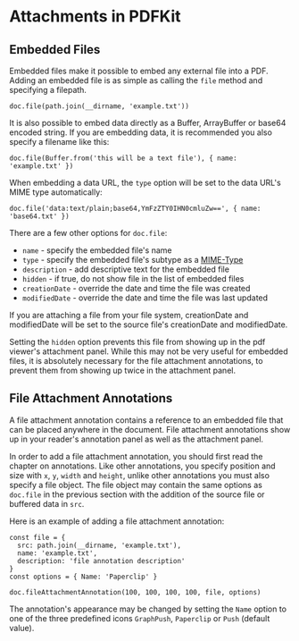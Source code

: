 # Attachments in PDFKit

## Embedded Files

Embedded files make it possible to embed any external file into a PDF.
Adding an embedded file is as simple as calling the `file` method and specifying a filepath.

    doc.file(path.join(__dirname, 'example.txt'))

It is also possible to embed data directly as a Buffer, ArrayBuffer or base64 encoded string.
If you are embedding data, it is recommended you also specify a filename like this:

    doc.file(Buffer.from('this will be a text file'), { name: 'example.txt' })

When embedding a data URL, the `type` option will be set to the data URL's MIME type automatically:

    doc.file('data:text/plain;base64,YmFzZTY0IHN0cmluZw==', { name: 'base64.txt' })

There are a few other options for `doc.file`:

* `name` - specify the embedded file's name
* `type` - specify the embedded file's subtype as a [MIME-Type](https://developer.mozilla.org/en-US/docs/Web/HTTP/Basics_of_HTTP/MIME_types/Common_types)
* `description` - add descriptive text for the embedded file
* `hidden` - if true, do not show file in the list of embedded files
* `creationDate` - override the date and time the file was created
* `modifiedDate` - override the date and time the file was last updated

If you are attaching a file from your file system, creationDate and modifiedDate will be set to the source file's creationDate and modifiedDate.

Setting the `hidden` option prevents this file from showing up in the pdf viewer's attachment panel.
While this may not be very useful for embedded files, it is absolutely necessary for the file attachment annotations, to prevent them from showing up twice in the attachment panel.

## File Attachment Annotations

A file attachment annotation contains a reference to an embedded file that can be placed anywhere in the document.
File attachment annotations show up in your reader's annotation panel as well as the attachment panel.

In order to add a file attachment annotation, you should first read the chapter on annotations.
Like other annotations, you specify position and size with `x`, `y`, `width` and `height`, unlike other annotations you must also specify a file object.
The file object may contain the same options as `doc.file` in the previous section with the addition of the source file or buffered data in `src`.

Here is an example of adding a file attachment annotation:

    const file = {
      src: path.join(__dirname, 'example.txt'),
      name: 'example.txt',
      description: 'file annotation description'
    }
    const options = { Name: 'Paperclip' }

    doc.fileAttachmentAnnotation(100, 100, 100, 100, file, options)

The annotation's appearance may be changed by setting the `Name` option to one of the three predefined icons `GraphPush`, `Paperclip` or `Push` (default value).
